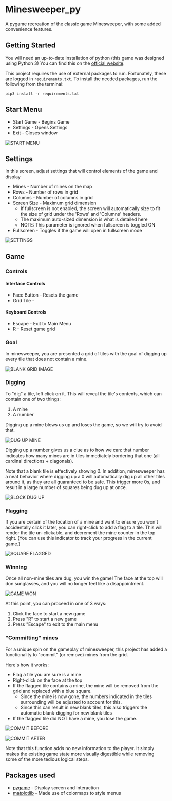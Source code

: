# Minesweeper_py
A pygame recreation of the classic game Minesweeper, with some added convenience features.

## Getting Started
You will need an up-to-date installation of python (this game was designed using Python 3)
You can find this on the [official website](https://www.python.org/downloads/).

This project requires the use of external packages to run. Fortunately, these are logged in `requirements.txt`. To install the needed packages, run the following from the terminal:
```
pip3 install -r requirements.txt
```

## Start Menu
* Start Game - Begins Game
* Settings - Opens Settings
* Exit - Closes window

![START MENU](examples/mainMenu.png)

## Settings
In this screen, adjust settings that will control elements of the game and display
* Mines - Number of mines on the map
* Rows - Number of rows in grid
* Columns - Number of columns in grid
* Screen Size - Maximum grid dimension
  * If fullscreen is not enabled, the screen will automatically size to fit the size of grid under the 'Rows' and 'Columns' headers.
  * The maximum auto-sized dimension is what is detailed here
  * NOTE: This parameter is ignored when fullscreen is toggled ON
* Fullscreen - Toggles if the game will open in fullscreen mode

![SETTINGS](examples/settingsMenu.png)

## Game

### Controls
#### Interface Controls
* Face Button - Resets the game
* Grid Tile - 

#### Keyboard Controls
* Escape - Exit to Main Menu
* R - Reset game grid

### Goal
In minesweeper, you are presented a grid of tiles with the goal of digging up every tile that does not contain a mine.

![BLANK GRID IMAGE](examples/blankGrid.png)

### Digging
To "dig" a tile, left click on it. This will reveal the tile's contents, which can contain one of two things:
1. A mine
2. A number 

Digging up a mine blows us up and loses the game, so we will try to avoid that.

![DUG UP MINE](examples/gameLost.png)

Digging up a number gives us a clue as to how we can: that number indicates how many mines are in tiles immediately bordering that one (all cardinal directions + diagonals). 

Note that a blank tile is effectively showing 0. In addition, minesweeper has a neat behavior where digging up a 0 will automatically dig up all other tiles around it, as they are all guaranteed to be safe. This trigger more 0s, and result in a large number of squares being dug up at once.

![BLOCK DUG UP](examples/blockDug.png)

### Flagging
If you are certain of the location of a mine and want to ensure you won't accidentally click it later, you can right-click to add a flag to a tile.
This will render the tile un-clickable, and decrement the mine counter in the top right. (You can use this indicator
to track your progress in the current game.)

![SQUARE FLAGGED](examples/squareFlagged.png)

### Winning
Once all non-mine tiles are dug, you win the game! The face at the top will don sunglasses, and you 
will no longer feel like a disappointment.

![GAME WON](examples/gameWon.png)

At this point, you can proceed in one of 3 ways:

1. Click the face to start a new game
2. Press "R" to start a new game
3. Press "Escape" to exit to the main menu

### "Committing" mines
For a unique spin on the gameplay of minesweeper, this project has added a functionality to "commit" (or remove) mines from the grid.

Here's how it works:
* Flag a tile you are sure is a mine
* Right-click on the face at the top
* If the flagged tile contains a mine, the mine will be removed from the grid and replaced with a blue square.
  * Since the mine is now gone, the numbers indicated in the tiles surrounding will be adjusted to account for this.
  * Since this can result in new blank tiles, this also triggers the automatic blank-digging for new blank tiles
* If the flagged tile did NOT have a mine, you lose the game.

![COMMIT BEFORE](examples/commitBefore.png)

![COMMIT AFTER](examples/commitAfter.png)

Note that this function adds no new information to the player. 
It simply makes the existing game state more visually digestible while removing
some of the more tedious logical steps.



## Packages used
* [pygame](https://www.pygame.org) - Display screen and interaction
* [matplotlib](https://matplotlib.org) - Made use of colormaps to style menus